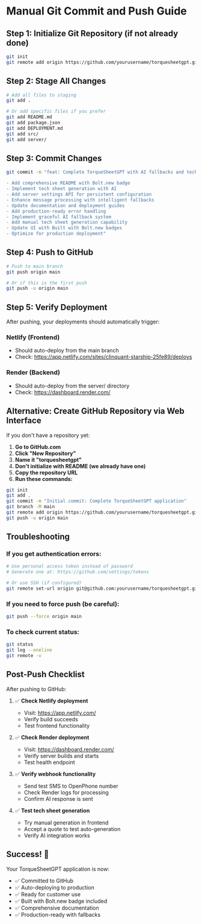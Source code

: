# Manual Git Commit and Push Guide

## Step 1: Initialize Git Repository (if not already done)
```bash
git init
git remote add origin https://github.com/yourusername/torquesheetgpt.git
```

## Step 2: Stage All Changes
```bash
# Add all files to staging
git add .

# Or add specific files if you prefer
git add README.md
git add package.json
git add DEPLOYMENT.md
git add src/
git add server/
```

## Step 3: Commit Changes
```bash
git commit -m "feat: Complete TorqueSheetGPT with AI fallbacks and tech sheets

- Add comprehensive README with Bolt.new badge
- Implement tech sheet generation with AI
- Add server settings API for persistent configuration
- Enhance message processing with intelligent fallbacks
- Update documentation and deployment guides
- Add production-ready error handling
- Implement graceful AI fallback system
- Add manual tech sheet generation capability
- Update UI with Built with Bolt.new badges
- Optimize for production deployment"
```

## Step 4: Push to GitHub
```bash
# Push to main branch
git push origin main

# Or if this is the first push
git push -u origin main
```

## Step 5: Verify Deployment
After pushing, your deployments should automatically trigger:

### Netlify (Frontend)
- Should auto-deploy from the main branch
- Check: https://app.netlify.com/sites/clinquant-starship-25fe89/deploys

### Render (Backend)
- Should auto-deploy from the server/ directory
- Check: https://dashboard.render.com/

## Alternative: Create GitHub Repository via Web Interface

If you don't have a repository yet:

1. **Go to GitHub.com**
2. **Click "New Repository"**
3. **Name it "torquesheetgpt"**
4. **Don't initialize with README (we already have one)**
5. **Copy the repository URL**
6. **Run these commands:**

```bash
git init
git add .
git commit -m "Initial commit: Complete TorqueSheetGPT application"
git branch -M main
git remote add origin https://github.com/yourusername/torquesheetgpt.git
git push -u origin main
```

## Troubleshooting

### If you get authentication errors:
```bash
# Use personal access token instead of password
# Generate one at: https://github.com/settings/tokens

# Or use SSH (if configured)
git remote set-url origin git@github.com:yourusername/torquesheetgpt.git
```

### If you need to force push (be careful):
```bash
git push --force origin main
```

### To check current status:
```bash
git status
git log --oneline
git remote -v
```

## Post-Push Checklist

After pushing to GitHub:

1. ✅ **Check Netlify deployment**
   - Visit: https://app.netlify.com/
   - Verify build succeeds
   - Test frontend functionality

2. ✅ **Check Render deployment**
   - Visit: https://dashboard.render.com/
   - Verify server builds and starts
   - Test health endpoint

3. ✅ **Verify webhook functionality**
   - Send test SMS to OpenPhone number
   - Check Render logs for processing
   - Confirm AI response is sent

4. ✅ **Test tech sheet generation**
   - Try manual generation in frontend
   - Accept a quote to test auto-generation
   - Verify AI integration works

## Success! 🎉

Your TorqueSheetGPT application is now:
- ✅ Committed to GitHub
- ✅ Auto-deploying to production
- ✅ Ready for customer use
- ✅ Built with Bolt.new badge included
- ✅ Comprehensive documentation
- ✅ Production-ready with fallbacks